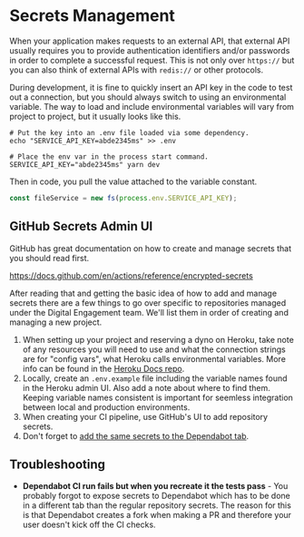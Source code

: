 # Secrets Management

When your application makes requests to an external API, that external API usually requires you to provide 
authentication identifiers and/or passwords in order to complete a successful request. This is not only 
over `https://` but you can also think of external APIs with `redis://` or other protocols. 

During development, it is fine to quickly insert an API key in the code to test out a connection, but you 
should always switch to using an environmental variable. The way to load and include environmental 
variables will vary from project to project, but it usually looks like this.

```shell
# Put the key into an .env file loaded via some dependency.
echo "SERVICE_API_KEY=abde2345ms" >> .env

# Place the env var in the process start command.
SERVICE_API_KEY="abde2345ms" yarn dev
```

Then in code, you pull the value attached to the variable constant.

```js
const fileService = new fs(process.env.SERVICE_API_KEY);
```

## GitHub Secrets Admin UI

GitHub has great documentation on how to create and manage secrets that you should read first.

https://docs.github.com/en/actions/reference/encrypted-secrets

After reading that and getting the basic idea of how to add and manage secrets there are a few things to 
go over specific to repositories managed under the Digital Engagement team. We'll list them in order of 
creating and managing a new project.

1. When setting up your project and reserving a dyno on Heroku, take note of any resources you will need 
   to use and what the connection strings are for "config vars", what Heroku calls environmental variables.
   More info can be found in the [Heroku Docs repo](https://github.com/CUCentralAdvancement/heroku-docs/blob/main/README.md#config-vars).
2. Locally, create an `.env.example` file including the variable names found in the Heroku admin UI. Also 
   add a note about where to find them. Keeping variable names consistent is important for seemless 
   integration between local and production environments.
3. When creating your CI pipeline, use GitHub's UI to add repository secrets.
4. Don't forget to [add the same secrets to the Dependabot tab](https://docs.github.com/en/code-security/supply-chain-security/keeping-your-dependencies-updated-automatically/managing-encrypted-secrets-for-dependabot?learn=dependency_version_updates). 

## Troubleshooting

- **Dependabot CI run fails but when you recreate it the tests pass** - You probably forgot to expose 
  secrets to Dependabot which has to be done in a different tab than the regular repository secrets. The 
  reason for this is that Dependabot creates a fork when making a PR and therefore your user doesn't kick 
  off the CI checks. 

